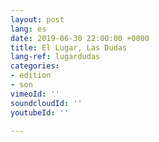 ```yaml
---
layout: post
lang: es
date: 2019-06-30 22:00:00 +0000
title: El Lugar, Las Dudas
lang-ref: lugardudas
categories:
- edition
- son
vimeoId: ''
soundcloudId: ''
youtubeId: ''

---
```


